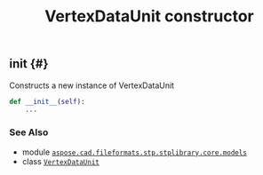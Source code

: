 ﻿---
title: VertexDataUnit constructor
second_title: Aspose.CAD for Python via .NET API References
description: 
type: docs
weight: 10
url: /aspose.cad.fileformats.stp.stplibrary.core.models/vertexdataunit/__init__/
is_root: false
---

## __init__ {#}

Constructs a new instance of VertexDataUnit



```python
def __init__(self):
    ...
```





### See Also
* module [`aspose.cad.fileformats.stp.stplibrary.core.models`](../../)
* class [`VertexDataUnit`](/cad/python-net/aspose.cad.fileformats.stp.stplibrary.core.models/vertexdataunit)

